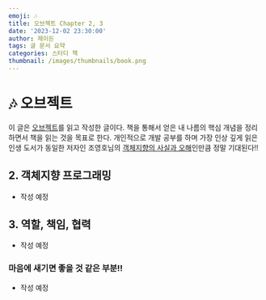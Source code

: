 ```yaml
---
emoji: 🎶
title: 오브젝트 Chapter 2, 3
date: '2023-12-02 23:30:00'
author: 제이든
tags: 글 문서 요약
categories: 스터디 책
thumbnail: /images/thumbnails/book.png
---
```


# 🎶 오브젝트

이 글은 [오브젝트](https://product.kyobobook.co.kr/detail/S000001766367)를 읽고 작성한 글이다.
책을 통해서 얻은 내 나름의 핵심 개념을 정리하면서 책을 읽는 것을 목표로 한다.
개인적으로 개발 공부를 하며 가장 인상 깊게 읽은 인생 도서가 동일한 저자인 조영호님의 [객체지향의 사실과 오해](https://product.kyobobook.co.kr/detail/S000001628109)인만큼 정말 기대된다!!

## 2. 객체지향 프로그래밍

- 작성 예정

## 3. 역할, 책임, 협력

- 작성 예정

### 마음에 새기면 좋을 것 같은 부분!!

- 작성 예정
